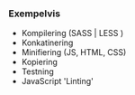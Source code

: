 <h3>  Exempelvis </h3>

<ul>
	<li>Kompilering (SASS | LESS )</li>
	<li>Konkatinering</li>
	<li>Minifiering (JS, HTML, CSS)</li>
	<li>Kopiering</li>
	<li>Testning</li>
	<li>JavaScript 'Linting'</li>
</ul>

